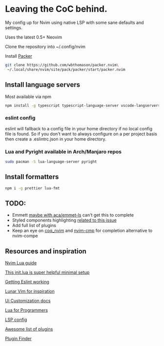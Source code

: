 # Leaving the CoC behind.

My config up for Nvim using native LSP with some sane defaults and settings.

Uses the latest 0.5+ Neovim

Clone the repository into ~/.config/nvim

Install [ Packer ](https://github.com/wbthomason/packer.nvim)

```bash
git clone https://github.com/wbthomason/packer.nvim\
 ~/.local/share/nvim/site/pack/packer/start/packer.nvim
```

## Install language servers

Most available via npm

```bash
npm install -g typescript typescript-language-server vscode-langservers-extracted vls eslint_d

```

### eslint config

eslint will fallback to a config file in your home directory if no local config
file is found. So if you don't want to always configure on a per project basis
then create a .eslintrc.json in your home directory.

### Lua and Pyright available in Arch/Manjaro repos

```bash
sudo pacman -S lua-language-server pyright
```

## Install formatters

```bash
npm i -g prettier lua-fmt
```

## TODO:

- Emmett [maybe with aca/emmet-ls](https://github.com/aca/emmet-ls) can't get
  this to complete
- Styled components highlighting [related to this issue](https://github.com/nvim-treesitter/nvim-treesitter/issues/1111)
- Add full list of plugins
- Keep an eye on [coq_nvim](https://github.com/ms-jpq/coq_nvim) and [nvim-cmp](https://github.com/hrsh7th/nvim-cmp) for completion alternative to nvim-compe

## Resources and inspiration

[Nvim Lua guide](https://github.com/nanotee/nvim-lua-guide)

[This init.lua is super helpful minimal setup](https://gist.github.com/benfrain/97f2b91087121b2d4ba0dcc4202d252f)

[Getting Eslint working](https://jose-elias-alvarez.medium.com/configuring-neovims-lsp-client-for-typescript-development-5789d58ea9c)

[Lunar Vim for inspiration](https://github.com/ChristianChiarulli/LunarVim)

[Ui Customization docs](https://github.com/neovim/nvim-lspconfig/wiki/UI-customization#change-diagnostic-symbols-in-the-sign-column-gutter)

[Lua for Programmers](https://ebens.me/post/lua-for-programmers-part-1/)

[LSP config](https://github.com/neovim/nvim-lspconfig/blob/master/CONFIG.md)

[Awesome list of plugins](https://github.com/rockerBOO/awesome-neovim)

[Plugin Finder](https://neovimcraft.com/)
